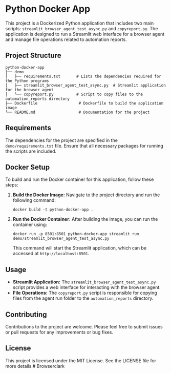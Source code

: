 # Python Docker App

This project is a Dockerized Python application that includes two main scripts: `streamlit_browser_agent_test_async.py` and `copyreport.py`. The application is designed to run a Streamlit web interface for a browser agent and manage file operations related to automation reports.

## Project Structure

```
python-docker-app
├── demo
│   ├── requirements.txt       # Lists the dependencies required for the Python programs
│   ├── streamlit_browser_agent_test_async.py  # Streamlit application for the browser agent
│   └── copyreport.py          # Script to copy files to the automation_reports directory
├── Dockerfile                  # Dockerfile to build the application image
└── README.md                   # Documentation for the project
```

## Requirements

The dependencies for the project are specified in the `demo/requirements.txt` file. Ensure that all necessary packages for running the scripts are included.

## Docker Setup

To build and run the Docker container for this application, follow these steps:

1. **Build the Docker Image:**
   Navigate to the project directory and run the following command:
   ```
   docker build -t python-docker-app .
   ```

2. **Run the Docker Container:**
   After building the image, you can run the container using:
   ```
   docker run -p 8501:8501 python-docker-app streamlit run demo/streamlit_browser_agent_test_async.py
   ```

   This command will start the Streamlit application, which can be accessed at `http://localhost:8501`.

## Usage

- **Streamlit Application:** The `streamlit_browser_agent_test_async.py` script provides a web interface for interacting with the browser agent.
- **File Operations:** The `copyreport.py` script is responsible for copying files from the agent run folder to the `automation_reports` directory.

## Contributing

Contributions to the project are welcome. Please feel free to submit issues or pull requests for any improvements or bug fixes.

## License

This project is licensed under the MIT License. See the LICENSE file for more details.# Browserclark
